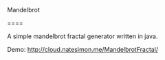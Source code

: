 Mandelbrot

====

A simple mandelbrot fractal generator written in java.

Demo: http://cloud.natesimon.me/MandelbrotFractal/
